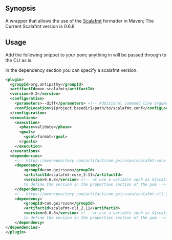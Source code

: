 ## Synopsis

A wrapper that allows the use of the [Scalafmt](https://github.com/olafurpg/scalafmt/) formatter in Maven;
The Current Scalafmt version is 0.6.8

## Usage

Add the following snippet to your pom; anything in <parameters> will be
passed through to the CLI as is.

In the dependency section you can specify a scalafmt version.

```xml
<plugin>
  <groupId>org.antipathy</groupId>
  <artifactId>mvn-scalafmt</artifactId>
  <version>0.2</version>
  <configuration>
    <parameters>--diff</parameters> <!-- Additional command line arguments-->
    <configLocation>${project.basedir}/path/to/scalafmt.conf</configLocation>
  </configuration>
  <executions>
    <execution>
      <phase>validate</phase>
      <goals>
        <goal>format</goal>
      </goals>
    </execution>
  </executions>
  <dependencies>
    <!-- https://mvnrepository.com/artifact/com.geirsson/scalafmt-core_2.11 -->
    <dependency>
        <groupId>com.geirsson</groupId>
        <artifactId>scalafmt-core_2.11</artifactId>
        <version>0.6.8</version> <!-- or use a variable such as ${scalaFMTVersion}
        to define the version in the properties section of the pom -->
    </dependency>
    <!-- https://mvnrepository.com/artifact/com.geirsson/scalafmt-cli_2.11 -->
    <dependency>
        <groupId>com.geirsson</groupId>
        <artifactId>scalafmt-cli_2.11</artifactId>
        <version>0.6.8</version> <!-- or use a variable such as ${scalaFMTVersion}
        to define the version in the properties section of the pom -->
    </dependency>
</dependencies>
</plugin>
```
